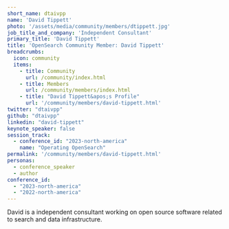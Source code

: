 ```yaml
---
short_name: dtaivpp
name: 'David Tippett'
photo: '/assets/media/community/members/dtippett.jpg'
job_title_and_company: 'Independent Consultant'
primary_title: 'David Tippett'
title: 'OpenSearch Community Member: David Tippett'
breadcrumbs:
  icon: community
  items:
    - title: Community
      url: /community/index.html
    - title: Members
      url: /community/members/index.html
    - title: "David Tippett&apos;s Profile"
      url: '/community/members/david-tippett.html'
twitter: "dtaivpp"
github: "dtaivpp"
linkedin: "david-tippett"
keynote_speaker: false
session_track: 
  - conference_id: "2023-north-america"
    name: "Operating OpenSearch"
permalink: '/community/members/david-tippett.html'
personas:
  - conference_speaker
  - author
conference_id:
  - "2023-north-america"
  - "2022-north-america"
---
```


David is a independent consultant working on open source software related to search and data infrastructure.
